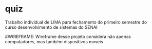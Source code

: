 # quiz
Trabalho individual de LIMA para fechamento do primeiro semestre do curso desenvolvimento de sistemas do SENAI

#WIREFRAME:
Wireframe desse projeto considera não apenas computadores, mas também dispositivos moveis 

